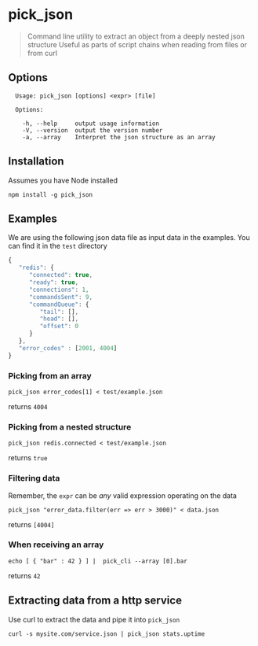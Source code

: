 # pick_json
> Command line utility to extract an object from a deeply nested json structure
> Useful as parts of script chains when reading from files or from curl

## Options
```
  Usage: pick_json [options] <expr> [file]

  Options:

    -h, --help     output usage information
    -V, --version  output the version number
    -a, --array    Interpret the json structure as an array
```

## Installation
Assumes you have Node installed
```
npm install -g pick_json
```

## Examples

We are using the following json data file as input data in the examples. You can find it in the `test` directory
```javascript
{
   "redis": {
      "connected": true,
      "ready": true,
      "connections": 1,
      "commandsSent": 9,
      "commandQueue": {
         "tail": [],
         "head": [],
         "offset": 0
      }
   },
   "error_codes" : [2001, 4004]
}
```

### Picking from an array
```
pick_json error_codes[1] < test/example.json
```
 returns `4004`

### Picking from a nested structure
```
pick_json redis.connected < test/example.json
```
returns `true`

### Filtering data
Remember, the `expr` can be *any* valid expression operating on the data
```
pick_json "error_data.filter(err => err > 3000)" < data.json
```
returns `[4004]`

### When receiving an array
```
echo [ { "bar" : 42 } ] |  pick_cli --array [0].bar 
```
returns `42`

## Extracting data from a http service
Use curl to extract the data and pipe it into `pick_json`

```
curl -s mysite.com/service.json | pick_json stats.uptime 
```

